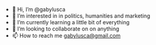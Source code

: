 - 👋 Hi, I’m @gabylusca
- 👀 I’m interested in in politics, humanities and marketing
- 🌱 I’m currently learning a little bit of everything
- 💞️ I’m looking to collaborate on on anything
- 📫 How to reach me gabylusca@gmail.com

<!---
gabylusca/gabylusca is a ✨ special ✨ repository because its `README.md` (this file) appears on your GitHub profile.
You can click the Preview link to take a look at your changes.
--->
